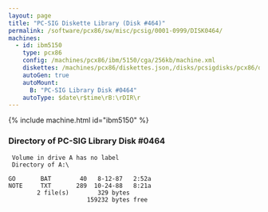 ```yaml
---
layout: page
title: "PC-SIG Diskette Library (Disk #464)"
permalink: /software/pcx86/sw/misc/pcsig/0001-0999/DISK0464/
machines:
  - id: ibm5150
    type: pcx86
    config: /machines/pcx86/ibm/5150/cga/256kb/machine.xml
    diskettes: /machines/pcx86/diskettes.json,/disks/pcsigdisks/pcx86/diskettes.json
    autoGen: true
    autoMount:
      B: "PC-SIG Library Disk #0464"
    autoType: $date\r$time\rB:\rDIR\r
---
```


{% include machine.html id="ibm5150" %}

### Directory of PC-SIG Library Disk #0464

     Volume in drive A has no label
     Directory of A:\

    GO       BAT        40   8-12-87   2:52a
    NOTE     TXT       289  10-24-88   8:21a
            2 file(s)        329 bytes
                          159232 bytes free
